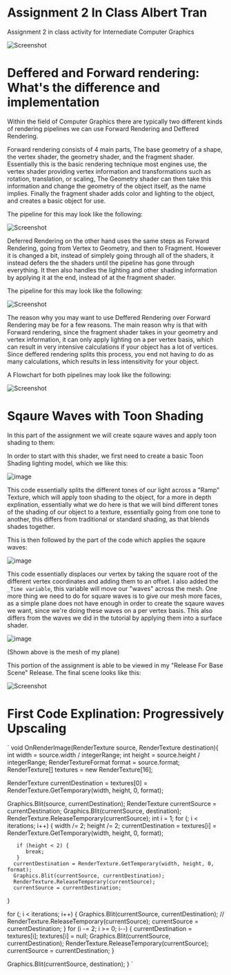 # Assignment 2 In Class Albert Tran
 Assignment 2 in class activity for Internediate Computer Graphics 

![Screenshot](Base.png)

# Deffered and Forward rendering: What's the difference and implementation

Within the field of Computer Graphics there are typically two different kinds of rendering pipelines we can use Forward Rendering and Deffered Rendering.

Forward rendering consists of 4 main parts, The base geometry of a shape, the vertex shader, the geometry shader, and the fragment shader. Essentially this is the basic rendering technique most engines use, the vertex shader providing vertex information and transformations such as rotation, translation, or scaling, The Geometry shader can then take this information and change the geometry of the object itself, as the name implies. Finally the fragment shader adds color and lighting to the object, and creates a basic object for use.

The pipeline for this may look like the following:

![Screenshot](ForwardRendering.png)

Deferred Rendering on the other hand uses the same steps as Forward Rendering, going from Vertex to Geometry, and then to Fragment. However it is changed a bit, instead of simplely going through all of the shaders, it instead defers the the shaders until the pipeline has gone through everything. It then also handles the lighting and other shading information by applying it at the end, instead of at the fragment shader. 

The pipeline for this may look like the following:

![Screenshot](DeferredRendering.png)

The reason why you may want to use Deffered Rendering over Forward Rendering may be for a few reasons. The main reason why is that with Forward rendering, since the fragment shader takes in your geometry and vertex information, it can only apply lighting on a per vertex basis, which can result in very intensive calculations if your object has a lot of vertices. Since deffered rendering splits this process, you end not having to do as many calculations, which results in less intensitivity for your object. 

A Flowchart for both pipelines may look like the following:

![Screenshot](Flowchart.png)

# Sqaure Waves with Toon Shading

In this part of the assignment we will create sqaure waves and apply toon shading to them:

In order to start with this shader, we first need to create a basic Toon Shading lighting model, which we like this:

![image](https://user-images.githubusercontent.com/98855552/228604597-89acb50a-a66c-448c-b521-1ceda980f9f0.png)

This code essentially splits the different tones of our light across a "Ramp" Texture, which will apply toon shading to the object, for a more in depth explination, essentially what we do here is that we will bind different tones of the shading of our object to a texture, essentially going from one tone to another, this differs from traditional or standard shading, as that blends shades together.

This is then followed by the part of the code which applies the sqaure waves:

![image](https://user-images.githubusercontent.com/98855552/228606123-0ef6ad18-1b9c-4fff-9335-83ece820871b.png)

This code essentially displaces our vertex by taking the square root of the different vertex coordinates and adding them to an offset. I also added the `_Time variable`, this variable will move our "waves" across the mesh. One more thing we need to do for square waves is to give our mesh more faces, as a simple plane does not have enough in order to create the sqaure waves we want, since we're doing these waves on a per vertex basis. This also differs from the waves we did in the tutorial by applying them into a surface shader.

![image](https://user-images.githubusercontent.com/98855552/228607732-5ae65976-229b-4a79-a5d3-3e86b6b4ccf6.png)

(Shown above is the mesh of my plane)

This portion of the assignment is able to be viewed in my "Release For Base Scene" Release. The final scene looks like this:

![Screenshot](BasicWaves.png)


# First Code Explination: Progressively Upscaling

`
void OnRenderImage(RenderTexture source, RenderTexture
destination){
  int width = source.width / integerRange;
  int height = source.height / integerRange;
  RenderTextureFormat format = source.format;
  RenderTexture[] textures = new RenderTexture[16];

  RenderTexture currentDestination = textures[0] = RenderTexture.GetTemporary(width, height, 0, format);

  Graphics.Blit(source, currentDestination);
  RenderTexture currentSource = currentDestination;
  Graphics.Blit(currentSource, destination);
  RenderTexture.ReleaseTemporary(currentSource);
  int i = 1;
  for (; i < iterations; i++) {
      width /= 2;
      height /= 2;
      currentDestination = textures[i] = RenderTexture.GetTemporary(width, height, 0, format);
     
       if (height < 2) {
          break;
       }
      currentDestination = RenderTexture.GetTemporary(width, height, 0, format);
      Graphics.Blit(currentSource, currentDestination);
      RenderTexture.ReleaseTemporary(currentSource);
      currentSource = currentDestination;
  }

  for (; i < iterations; i++) {
      Graphics.Blit(currentSource,
      currentDestination);
      // RenderTexture.ReleaseTemporary(currentSource);
      currentSource = currentDestination;
   }
  for (i -= 2; i >= 0; i--) {
      currentDestination = textures[i];
      textures[i] = null;
      Graphics.Blit(currentSource,
      currentDestination);
      RenderTexture.ReleaseTemporary(currentSource);
      currentSource = currentDestination;
  }

  Graphics.Blit(currentSource, destination);
}
`

